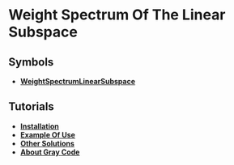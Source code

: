 # Weight Spectrum Of The Linear Subspace 

## Symbols

- **[WeightSpectrumLinearSubspace](../ReferencePages/Symbols/WeightSpectrumLinearSubspace.md)**

## Tutorials

- **[Installation](../Tutorials/Installation.md)**
- **[Example Of Use](../Tutorials/ExampleOfUse.md)**
- **[Other Solutions](../Tutorials/OtherSolutions.md)**
- **[About Gray Code](../Tutorials/AboutGrayCode.md)**
